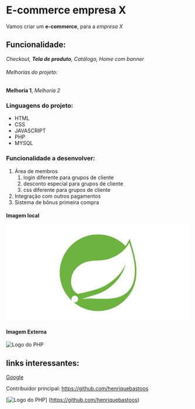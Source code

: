 # E-commerce empresa X

Vamos criar um **e-commerce**, para a *empresa X*

## Funcionalidade:

_Checkout, **Tela de produto**, Catálogo, Home com banner_

###### Melhorias do projeto:

__Melhoria 1__, _Melhoria 2_

### Linguagens do projeto:

* HTML
* CSS
* JAVASCRIPT
* PHP
* MYSQL

### Funcionalidade a desenvolver:

1. Área de membros 
    1. login diferente para grupos de cliente
    2. desconto especial para grupos de cliente
    3. css diferente  para grupos de cliente
2. Integração com outros pagamentos
3. Sistema de bônus primeira compra

#### Imagem local

![Logo do Spring Boot](img/spring-removebg-preview.png)

#### Imagem Externa

![Logo do PHP](https://upload.wikimedia.org/wikipedia/commons/2/27/PHP-logo.svg)

## links interessantes:

[Google](https://www.google.com/)

Contribuidor principal: https://github.com/henriquebastoos

[![Logo do PHP](https://upload.wikimedia.org/wikipedia/commons/2/27/PHP-logo.svg)] (https://github.com/henriquebastoos)